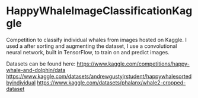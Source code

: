 # HappyWhaleImageClassificationKaggle
Competition to classify individual whales from images hosted on Kaggle. I used a after sorting and augmenting the dataset, I use a convolutional neural network, built in TensorFlow, to train on and predict images.

Datasets can be found here: 
https://www.kaggle.com/competitions/happy-whale-and-dolphin/data
https://www.kaggle.com/datasets/andrewgustyjrstudent/happywhalesortedbyindividual
https://www.kaggle.com/datasets/phalanx/whale2-cropped-dataset
